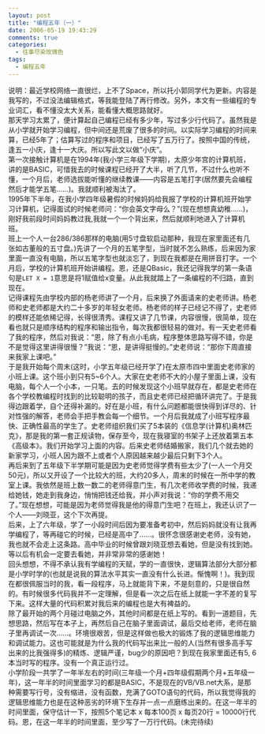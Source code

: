 ```yaml
---
layout: post
title: "编程五年（一）"
date: 2006-05-19 19:43:29
comments: true
categories:
  - 往事尽染玫瑰色
tags:
  - 编程五年
---
```

说明：最近学校网络一直很烂，上不了Space，所以托小郭同学代为更新。内容是我写的，不过没法编辑格式，等我能登陆了再行修改。另外，本文有一些编程的专业词汇，看不懂没太大关系，能看懂大概思路就好。  
那天学习太累了，便计算起自己编程已经有多少年，写过多少行代码了。虽然我是从小学就开始学习编程，但中间还是荒废了很多的时间。以实际学习编程的时间来算，已经5年了；估算写过的程序和项目，已经写了五万行了。按照中国的传统，逢五一小庆，逢十一大庆。所以写此文以做“小庆”。  
第一次接触计算机是在1994年(我小学三年级下学期)，太原少年宫的计算机班，讲的是BASIC，可惜我去的时候课程已经开了大半，听了几节，不过什么也听不懂，一个月后，老师选拔能听懂的继续教课——内容是五笔打字(居然要先会编程然后才能学五笔……)。我就顺利被淘汰了。  
1995年下半年，在我小学四年级暑假的时候妈妈给我报了学校的计算机班开始学习计算机，记得面试的时候老师问：“你会英文字母么？”(现在想想真幼稚……)，刚好我前段时间妈妈教过我,我就一个一个背出来，然后就顺利地进入了计算机班。  
班上一个人一台286/386那样的电脑(用5寸盘软启动那种，我现在家里面还有几张如古董般的五寸盘。)先讲了一个月的五笔字型，当时就不怎么熟练，后来因为家里面一直没有电脑，所以五笔字型也就淡忘了，到现在我都是在用拼音打字。一个月后，学校的计算机班开始讲编程。恩，还是QBasic，我还记得我学的第一条语句是`LET X = 1`意思是将1赋值给x变量。从此我就踏上了一条编程的不归路，直到现在。  
记得课程先由学校内部的杨老师讲了一个月，后来换了外面请来的史老师讲。杨老师和史老师都是大约二十多岁的年轻女老师。杨老师的样子已经记不得了，史老师的模样还能依稀记得，长得很清秀。课程又讲了几节课，内容很慢，很简单，现在看也就只是顺序结构的程序和输出指令，每次我都很轻易的做对。有一天史老师看了我的程序，然后对我说：“恩，除了有点小毛病，程序整体思路写得不错，你是不是觉得这里讲得很慢？”我说：“恩，是讲得挺慢的。”史老师说：“那你下周直接来我家上课吧。”  
于是我开始每个周末(这时，小学五年级已经开学了)在太原市四中里面史老师家的小班上课。这个班小到只有5~6个人。大家在史老师不大的小屋子里面上课，没有电脑，每个人一个小本，一只笔。去的时候发现这个小班早就存在，都是史老师在各个学校教编程时找到的比较聪明的孩子，而且史老师已经把循环讲完了。于是我得边跟着学，自个还得补漏的。好在是小班，有什么问题都能很快得到详尽的、针对性强的解答，老师会手把手教会每一个细节。一个月后我就成了小班写程序最快、正确性最高的学生了。史老师组织我们买了5本装的《信息学(计算机)奥林匹克》，那是我的第一套正规读物，保存至今，现在我寝室的书架子上还放着第五本《高级本》。我们开始学习上面的内容。后来史老师结婚搬家，我们几个就去她的新家学习，小班人因为跟不上或者个人原因越来越少最后只剩下3个人。  
再后来到了五年级下半学期可能是因为史老师觉得学费有些太少了(一人一个月交50元)，所以又开设了一个比较大的班，大约20多人，周末的时候在一所中学的教室上课。我依然是班上数一数二的老师得意门生，有几次老师收学费的时候，我递给她钱，她走到我身边，悄悄把钱还给我，并小声对我说：“你的学费不用交了。”现在想想，可能是因为老师觉得我是他的得意门生吧？在班上，我还认识了一个人——刘晓亚，这个下次再提。  
后来，上了六年级，学了一小段时间后因为要准备考初中，然后妈妈就没有让我再学编程了，等再碰它的时候，已经是高中了……。很怀念很感谢史老师，没有她，我也就不会走上这条路。高中毕业的时候曾跟刘晓亚想去看她，但是没有找到她。等以后有机会一定要去看她，并非常非常的感谢她！  
回头想想，不得不承认我有学编程的天赋，学的一直很快，逻辑算法部分大部分都是小学时学的(也就是说我的算法水平其实一直没有什么长进。惭愧啊！)。我到现在都很佩服当时的我，看一段程序，马上就能背下来，不是刻意的，只是很自然的。有时候很多代码我并不一定理解，但是看一次之后在纸上就能一字不差的复写下来。这样大量的代码积累对我后来的编程也是大有裨益的。  
除了最开始的两个月碰过电脑之外，其他时间都是在纸上写的。看到一道题目，先想思路，然后写在本子上，再然后自己在脑子里面调试，最后交给老师，老师在脑子里再调试一次……。环境很艰苦，但是这样做也极大的锻炼了我的逻辑思维能力和调试能力。这也可能就是为什么我的代码写出来比一般的人(当然有很多高手写出来的比我强得多)的精炼、逻辑严谨，bug少的原因吧？到现在我家里面还有5, 6本当时写的程序。没有一个真正运行过。  
小学阶段一共学了一年半左右的时间(三年级一个月+四年级假期两个月+五年级一年)，这一年半的时间里面学习的都是BASIC，不是现在的VB/VB.net大系，是那种需要写行号，没有缩进，没有函数，充满了GOTO语句的代码，所以我觉得我的逻辑思维能力也是在这种恶劣的环境下生存并一点一点磨练出来的。在这一年半的时间里面，保守估计一下，按照5个笔记本 x 每本100页 x 每页20行 = 10000行代码。恩，在这一年半的时间里面，至少写了一万行代码。(未完待续)